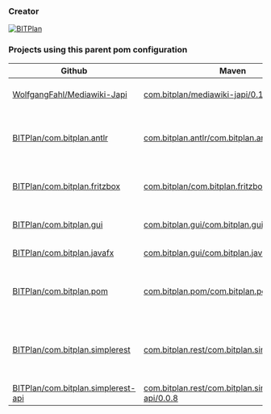 ### Creator 
[![BITPlan](http://wiki.bitplan.com/images/wiki/thumb/3/38/BITPlanLogoFontLessTransparent.png/198px-BITPlanLogoFontLessTransparent.png)](http://www.bitplan.com)
### Projects using this parent pom configuration
| Github        | Maven         | Project pages  | 
| ------------- | ------------- | ---------------| 
| [WolfgangFahl/Mediawiki-Japi](https://github.com/WolfgangFahl/Mediawiki-Japi) | [com.bitplan/mediawiki-japi/0.1.02](https://search.maven.org/artifact/com.bitplan/mediawiki-japi/0.1.02/jar)      |   [Java library to call Mediawiki api](https://WolfgangFahl.github.io/Mediawiki-Japi) |
| [BITPlan/com.bitplan.antlr](https://github.com/BITPlan/com.bitplan.antlr) | [com.bitplan.antlr/com.bitplan.antlr/0.0.7](https://search.maven.org/artifact/com.bitplan.antlr/com.bitplan.antlr/0.0.7/jar)      |   [Library with helpers for ANTLR Language development](https://BITPlan.github.io/com.bitplan.antlr) |
| [BITPlan/com.bitplan.fritzbox](https://github.com/BITPlan/com.bitplan.fritzbox) | [com.bitplan/com.bitplan.fritzbox/0.0.4](https://search.maven.org/artifact/com.bitplan/com.bitplan.fritzbox/0.0.4/jar)      |   [Java library to call FritzBox HomeAutomation Api](https://BITPlan.github.io/com.bitplan.fritzbox) |
| [BITPlan/com.bitplan.gui](https://github.com/BITPlan/com.bitplan.gui) | [com.bitplan.gui/com.bitplan.gui/0.0.12](https://search.maven.org/artifact/com.bitplan.gui/com.bitplan.gui/0.0.12/jar)      |   [generic GUI interface description](https://BITPlan.github.io/com.bitplan.gui) |
| [BITPlan/com.bitplan.javafx](https://github.com/BITPlan/com.bitplan.javafx) | [com.bitplan.gui/com.bitplan.javafx/0.0.18](https://search.maven.org/artifact/com.bitplan.gui/com.bitplan.javafx/0.0.18/jar)      |   [javafx controls and utilities](https://BITPlan.github.io/com.bitplan.javafx) |
| [BITPlan/com.bitplan.pom](https://github.com/BITPlan/com.bitplan.pom) | [com.bitplan.pom/com.bitplan.pom/0.0.6](https://search.maven.org/artifact/com.bitplan.pom/com.bitplan.pom/0.0.6/jar)      |   [definition of common generic maven aspects of BITPlan's projects](https://BITPlan.github.io/com.bitplan.pom) |
| [BITPlan/com.bitplan.simplerest](https://github.com/BITPlan/com.bitplan.simplerest) | [com.bitplan.rest/com.bitplan.simplerest/0.0.11](https://search.maven.org/artifact/com.bitplan.rest/com.bitplan.simplerest/0.0.11/jar)      |   [Needed Base Utilities and Functions for Jersey 1.x RESTFul applications](https://BITPlan.github.io/com.bitplan.simplerest) |
| [BITPlan/com.bitplan.simplerest-api](https://github.com/BITPlan/com.bitplan.simplerest-api) | [com.bitplan.rest/com.bitplan.simplerest-api/0.0.8](https://search.maven.org/artifact/com.bitplan.rest/com.bitplan.simplerest-api/0.0.8/jar)      |   [API for Jersey 1.x based apps](https://BITPlan.github.io/com.bitplan.simplerest-api) |
